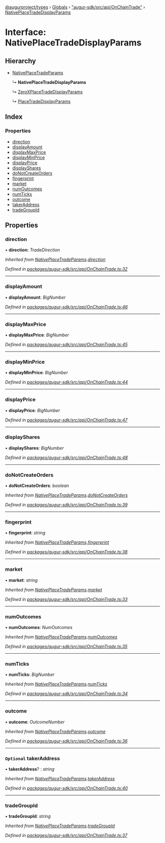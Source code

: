 [@augurproject/types](../README.md) › [Globals](../globals.md) › ["augur-sdk/src/api/OnChainTrade"](../modules/_augur_sdk_src_api_onchaintrade_.md) › [NativePlaceTradeDisplayParams](_augur_sdk_src_api_onchaintrade_.nativeplacetradedisplayparams.md)

# Interface: NativePlaceTradeDisplayParams

## Hierarchy

* [NativePlaceTradeParams](_augur_sdk_src_api_onchaintrade_.nativeplacetradeparams.md)

  ↳ **NativePlaceTradeDisplayParams**

  ↳ [ZeroXPlaceTradeDisplayParams](_augur_sdk_src_api_zerox_.zeroxplacetradedisplayparams.md)

  ↳ [PlaceTradeDisplayParams](_augur_sdk_src_api_trade_.placetradedisplayparams.md)

## Index

### Properties

* [direction](_augur_sdk_src_api_onchaintrade_.nativeplacetradedisplayparams.md#direction)
* [displayAmount](_augur_sdk_src_api_onchaintrade_.nativeplacetradedisplayparams.md#displayamount)
* [displayMaxPrice](_augur_sdk_src_api_onchaintrade_.nativeplacetradedisplayparams.md#displaymaxprice)
* [displayMinPrice](_augur_sdk_src_api_onchaintrade_.nativeplacetradedisplayparams.md#displayminprice)
* [displayPrice](_augur_sdk_src_api_onchaintrade_.nativeplacetradedisplayparams.md#displayprice)
* [displayShares](_augur_sdk_src_api_onchaintrade_.nativeplacetradedisplayparams.md#displayshares)
* [doNotCreateOrders](_augur_sdk_src_api_onchaintrade_.nativeplacetradedisplayparams.md#donotcreateorders)
* [fingerprint](_augur_sdk_src_api_onchaintrade_.nativeplacetradedisplayparams.md#fingerprint)
* [market](_augur_sdk_src_api_onchaintrade_.nativeplacetradedisplayparams.md#market)
* [numOutcomes](_augur_sdk_src_api_onchaintrade_.nativeplacetradedisplayparams.md#numoutcomes)
* [numTicks](_augur_sdk_src_api_onchaintrade_.nativeplacetradedisplayparams.md#numticks)
* [outcome](_augur_sdk_src_api_onchaintrade_.nativeplacetradedisplayparams.md#outcome)
* [takerAddress](_augur_sdk_src_api_onchaintrade_.nativeplacetradedisplayparams.md#optional-takeraddress)
* [tradeGroupId](_augur_sdk_src_api_onchaintrade_.nativeplacetradedisplayparams.md#tradegroupid)

## Properties

###  direction

• **direction**: *TradeDirection*

*Inherited from [NativePlaceTradeParams](_augur_sdk_src_api_onchaintrade_.nativeplacetradeparams.md).[direction](_augur_sdk_src_api_onchaintrade_.nativeplacetradeparams.md#direction)*

*Defined in [packages/augur-sdk/src/api/OnChainTrade.ts:32](https://github.com/AugurProject/augur/blob/88b6e76efb/packages/augur-sdk/src/api/OnChainTrade.ts#L32)*

___

###  displayAmount

• **displayAmount**: *BigNumber*

*Defined in [packages/augur-sdk/src/api/OnChainTrade.ts:46](https://github.com/AugurProject/augur/blob/88b6e76efb/packages/augur-sdk/src/api/OnChainTrade.ts#L46)*

___

###  displayMaxPrice

• **displayMaxPrice**: *BigNumber*

*Defined in [packages/augur-sdk/src/api/OnChainTrade.ts:45](https://github.com/AugurProject/augur/blob/88b6e76efb/packages/augur-sdk/src/api/OnChainTrade.ts#L45)*

___

###  displayMinPrice

• **displayMinPrice**: *BigNumber*

*Defined in [packages/augur-sdk/src/api/OnChainTrade.ts:44](https://github.com/AugurProject/augur/blob/88b6e76efb/packages/augur-sdk/src/api/OnChainTrade.ts#L44)*

___

###  displayPrice

• **displayPrice**: *BigNumber*

*Defined in [packages/augur-sdk/src/api/OnChainTrade.ts:47](https://github.com/AugurProject/augur/blob/88b6e76efb/packages/augur-sdk/src/api/OnChainTrade.ts#L47)*

___

###  displayShares

• **displayShares**: *BigNumber*

*Defined in [packages/augur-sdk/src/api/OnChainTrade.ts:48](https://github.com/AugurProject/augur/blob/88b6e76efb/packages/augur-sdk/src/api/OnChainTrade.ts#L48)*

___

###  doNotCreateOrders

• **doNotCreateOrders**: *boolean*

*Inherited from [NativePlaceTradeParams](_augur_sdk_src_api_onchaintrade_.nativeplacetradeparams.md).[doNotCreateOrders](_augur_sdk_src_api_onchaintrade_.nativeplacetradeparams.md#donotcreateorders)*

*Defined in [packages/augur-sdk/src/api/OnChainTrade.ts:39](https://github.com/AugurProject/augur/blob/88b6e76efb/packages/augur-sdk/src/api/OnChainTrade.ts#L39)*

___

###  fingerprint

• **fingerprint**: *string*

*Inherited from [NativePlaceTradeParams](_augur_sdk_src_api_onchaintrade_.nativeplacetradeparams.md).[fingerprint](_augur_sdk_src_api_onchaintrade_.nativeplacetradeparams.md#fingerprint)*

*Defined in [packages/augur-sdk/src/api/OnChainTrade.ts:38](https://github.com/AugurProject/augur/blob/88b6e76efb/packages/augur-sdk/src/api/OnChainTrade.ts#L38)*

___

###  market

• **market**: *string*

*Inherited from [NativePlaceTradeParams](_augur_sdk_src_api_onchaintrade_.nativeplacetradeparams.md).[market](_augur_sdk_src_api_onchaintrade_.nativeplacetradeparams.md#market)*

*Defined in [packages/augur-sdk/src/api/OnChainTrade.ts:33](https://github.com/AugurProject/augur/blob/88b6e76efb/packages/augur-sdk/src/api/OnChainTrade.ts#L33)*

___

###  numOutcomes

• **numOutcomes**: *NumOutcomes*

*Inherited from [NativePlaceTradeParams](_augur_sdk_src_api_onchaintrade_.nativeplacetradeparams.md).[numOutcomes](_augur_sdk_src_api_onchaintrade_.nativeplacetradeparams.md#numoutcomes)*

*Defined in [packages/augur-sdk/src/api/OnChainTrade.ts:35](https://github.com/AugurProject/augur/blob/88b6e76efb/packages/augur-sdk/src/api/OnChainTrade.ts#L35)*

___

###  numTicks

• **numTicks**: *BigNumber*

*Inherited from [NativePlaceTradeParams](_augur_sdk_src_api_onchaintrade_.nativeplacetradeparams.md).[numTicks](_augur_sdk_src_api_onchaintrade_.nativeplacetradeparams.md#numticks)*

*Defined in [packages/augur-sdk/src/api/OnChainTrade.ts:34](https://github.com/AugurProject/augur/blob/88b6e76efb/packages/augur-sdk/src/api/OnChainTrade.ts#L34)*

___

###  outcome

• **outcome**: *OutcomeNumber*

*Inherited from [NativePlaceTradeParams](_augur_sdk_src_api_onchaintrade_.nativeplacetradeparams.md).[outcome](_augur_sdk_src_api_onchaintrade_.nativeplacetradeparams.md#outcome)*

*Defined in [packages/augur-sdk/src/api/OnChainTrade.ts:36](https://github.com/AugurProject/augur/blob/88b6e76efb/packages/augur-sdk/src/api/OnChainTrade.ts#L36)*

___

### `Optional` takerAddress

• **takerAddress**? : *string*

*Inherited from [NativePlaceTradeParams](_augur_sdk_src_api_onchaintrade_.nativeplacetradeparams.md).[takerAddress](_augur_sdk_src_api_onchaintrade_.nativeplacetradeparams.md#optional-takeraddress)*

*Defined in [packages/augur-sdk/src/api/OnChainTrade.ts:40](https://github.com/AugurProject/augur/blob/88b6e76efb/packages/augur-sdk/src/api/OnChainTrade.ts#L40)*

___

###  tradeGroupId

• **tradeGroupId**: *string*

*Inherited from [NativePlaceTradeParams](_augur_sdk_src_api_onchaintrade_.nativeplacetradeparams.md).[tradeGroupId](_augur_sdk_src_api_onchaintrade_.nativeplacetradeparams.md#tradegroupid)*

*Defined in [packages/augur-sdk/src/api/OnChainTrade.ts:37](https://github.com/AugurProject/augur/blob/88b6e76efb/packages/augur-sdk/src/api/OnChainTrade.ts#L37)*
